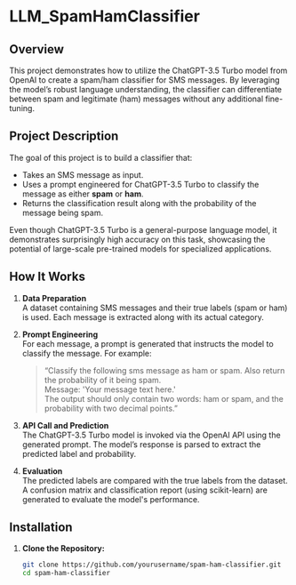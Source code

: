 # LLM_SpamHamClassifier
## Overview
This project demonstrates how to utilize the ChatGPT-3.5 Turbo model from OpenAI to create a spam/ham classifier for SMS messages. By leveraging the model’s robust language understanding, the classifier can differentiate between spam and legitimate (ham) messages without any additional fine-tuning.

## Project Description
The goal of this project is to build a classifier that:
- Takes an SMS message as input.
- Uses a prompt engineered for ChatGPT-3.5 Turbo to classify the message as either **spam** or **ham**.
- Returns the classification result along with the probability of the message being spam.

Even though ChatGPT-3.5 Turbo is a general-purpose language model, it demonstrates surprisingly high accuracy on this task, showcasing the potential of large-scale pre-trained models for specialized applications.

## How It Works
1. **Data Preparation**  
   A dataset containing SMS messages and their true labels (spam or ham) is used. Each message is extracted along with its actual category.

2. **Prompt Engineering**  
   For each message, a prompt is generated that instructs the model to classify the message. For example:
   > “Classify the following sms message as ham or spam. Also return the probability of it being spam.  
   Message: 'Your message text here.'  
   The output should only contain two words: ham or spam, and the probability with two decimal points.”

3. **API Call and Prediction**  
   The ChatGPT-3.5 Turbo model is invoked via the OpenAI API using the generated prompt. The model’s response is parsed to extract the predicted label and probability.

4. **Evaluation**  
   The predicted labels are compared with the true labels from the dataset. A confusion matrix and classification report (using scikit-learn) are generated to evaluate the model's performance.

## Installation

1. **Clone the Repository:**
   ```bash
   git clone https://github.com/yourusername/spam-ham-classifier.git
   cd spam-ham-classifier
